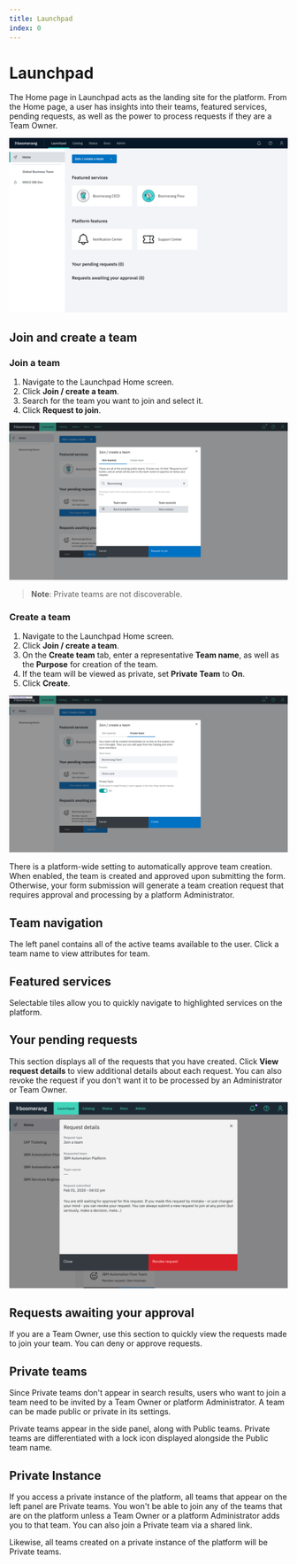 ```yaml
---
title: Launchpad
index: 0
---
```


# Launchpad

The Home page in Launchpad acts as the landing site for the platform. From the Home page, a user has insights into their teams, featured services, pending requests, as well as the power to process requests if they are a Team Owner.

![Home screen](./assets/img/launchpad/home.png)

## Join and create a team

### Join a team

1. Navigate to the Launchpad Home screen.
2. Click **Join / create a team**.
3. Search for the team you want to join and select it.
4. Click **Request to join**.

![Create team](./assets/img/launchpad/joinTeam.png)

> **Note**: Private teams are not discoverable.

### Create a team

1. Navigate to the Launchpad Home screen.
2. Click **Join / create a team**.
3. On the **Create team** tab, enter a representative **Team name**, as well as the **Purpose** for creation of the team.
4. If the team will be viewed as private, set **Private Team** to **On**. 
4. Click **Create**.

![Create team](./assets/img/launchpad/createTeam.png)

There is a platform-wide setting to automatically approve team creation. When enabled, the team is created and approved upon submitting the form. Otherwise, your form submission will generate a team creation request that requires approval and processing by a platform Administrator.

## Team navigation

The left panel contains all of the active teams available to the user. Click a team name to view attributes for team.

## Featured services

Selectable tiles allow you to quickly navigate to highlighted services on the platform.

## Your pending requests

This section displays all of the requests that you have created. Click **View request details** to view additional details about each request. You can also revoke the request if you don't want it to be processed by an Administrator or Team Owner.

![Pending Request Modal](./assets/img/launchpad/requestdetails.png)

## Requests awaiting your approval

If you are a Team Owner, use this section to quickly view the requests made to join your team. You can deny or approve requests.

## Private teams

Since Private teams don't appear in search results, users who want to join a team need to be invited by a Team Owner or platform Administrator. A team can be made public or private in its settings.

Private teams appear in the side panel, along with Public teams. Private teams are differentiated with a lock icon displayed alongside the Public team name.

## Private Instance

If you access a private instance of the platform, all teams that appear on the left panel are Private teams. You won't be able to join any of the teams that are on the platform unless a Team Owner or a platform Administrator adds you to that team. You can also join a Private team via a shared link. 

Likewise, all teams created on a private instance of the platform will be Private teams.
